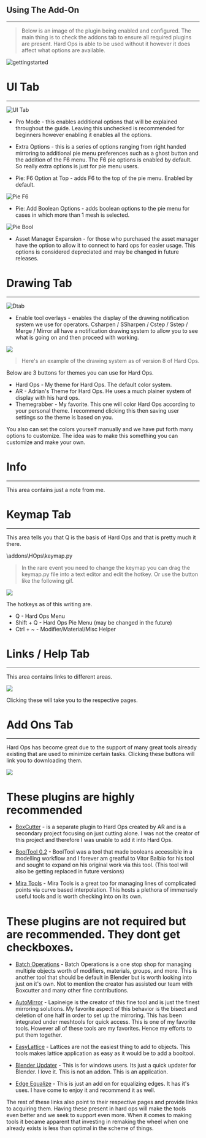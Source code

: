 ## Using The Add-On
___

> Below is an image of the plugin being enabled and configured. The main thing is
to check the addons tab to ensure all required plugins are present. Hard Ops is
able to be used without it however it does affect what options are available.

![gettingstarted](img\start1\enable_addon.gif)

# UI Tab
___

![UI Tab](img\start1\ui_tab.png)

- Pro Mode - this enables additional options that will be explained throughout the
guide. Leaving this unchecked is recommended for beginners however enabling it
enables all the options.

- Extra Options - this is a series of options ranging from right handed mirroring
to additional pie menu preferences such as a ghost button and the addition of the
 F6 menu. The F6 pie options is enabled by default. So really extra options is
 just for pie menu users.

- Pie: F6 Option at Top - adds F6 to the top of the pie menu. Enabled by default.

![Pie F6](img\start1\pieF6.gif)

- Pie: Add Boolean Options - adds boolean options to the pie menu for cases in
which more than 1 mesh is selected.

![Pie Bool](img\start1\pie_bool.gif)

- Asset Manager Expansion - for those who purchased the asset manager have the
option to allow it to connect to hard ops for easier usage. This options is
considered depreciated and may be changed in future releases.

# Drawing Tab
___

![Dtab](img\start1\drawing_tab.gif)

- Enable tool overlays - enables the display of the drawing notification system
we use for operators. Csharpen / SSharpen / Cstep / Sstep / Merge / Mirror all
have a notification drawing system to allow you to see what is going on and then
proceed with working.

![](img\start1\drawing_example.gif)

> Here's an example of the drawing system as of version 8 of Hard Ops.

Below are 3 buttons for themes you can use for Hard Ops.
- Hard Ops - My theme for Hard Ops. The default color system.
- AR - Adrian's Theme for Hard Ops. He uses a much plainer system of display
with his hard ops.
- Themegrabber - My favorite. This one will color Hard Ops according to your
personal theme. I recommend clicking this then saving user settings so the theme
is based on you.

You also can set the colors yourself manually and we have put forth many options
 to customize. The idea was to make this something you can customize and make your
 own.

# Info
___

This area contains just a note from me.

# Keymap Tab
___

This area tells you that Q is the basis of Hard Ops and that is pretty much it there.

\addons\HOps\keymap.py

>In the rare event you need to change the keymap you can drag the keymap.py file
into a text editor and edit the hotkey. Or use the button like the following gif.

![](img\start1\keymap_edit.gif)

The hotkeys as of this writing are.

- Q - Hard Ops Menu
- Shift + Q - Hard Ops Pie Menu (may be changed in the future)
- Ctrl + ~ - Modifier/Material/Misc Helper



# Links / Help Tab
___
This area contains links to different areas.

![](img\start1\links.png)

Clicking these will take you to the respective pages.

# Add Ons Tab
___

Hard Ops has become great due to the support of many great tools already existing
that are used to minimize certain tasks. Clicking these buttons will link you to
downloading them.

![](img\start1\addontab.png)

# These plugins are highly recommended

-  [BoxCutter](https://gumroad.com/l/BoxCutter#) - is a separate plugin to Hard
Ops created by AR and is a secondary project focusing on just cutting alone. I
was not the creator of this project and therefore I was unable to add it
into Hard Ops.

- [BoolTool 0.2](https://github.com/vitorbalbio/code/tree/master/BoolTool) - BoolTool
was a tool that made booleans accessible in a modelling workflow and I forever am
greatful to Vitor Balbio for his tool and sought to expand on his original work via this
tool. (This tool will also be getting replaced in future versions)

- [Mira Tools](http://blenderartists.org/forum/showthread.php?366107-MiraTools) -
Mira Tools is a great too for managing lines of complicated points via curve based
interpolation. This hosts a plethora of immensely useful tools and is worth
checking into on its own.

# These plugins are not required but are recommended. They dont get checkboxes.

- [Batch Operations](http://wiki.blender.org/index.php/Extensions:2.6/Py/Scripts/3D_interaction/BatchOperations) -
Batch Operations is a one stop shop for managing multiple objects worth of modifiers, materials,
groups, and more. This is another tool that should be default in Blender but is
worth looking into just on it's own. Not to mention the creator has assisted our team
with Boxcutter and many other fine contributions.

- [AutoMirror](http://blenderaddonlist.blogspot.com/2014/07/addon-auto-mirror.html) -
Lapineige is the creator of this fine tool and is just the finest mirroring solutions. My
favorite aspect of this behavior is the bisect and deletion of one half in order to set up the mirroring.
This has been integrated under meshtools for quick access. This is one of my favorite tools.
However all of these tools are my favorites. Hence my efforts to put them together.

- [EasyLattice](http://blenderaddonlist.blogspot.com/2013/10/addon-quick-easy-lattice-object.html) -
Lattices are not the easiest thing to add to objects. This tools makes lattice application as easy as it would be to add a booltool.

- [Blender Updater](https://github.com/tobkum/BlenderUpdater/releases/tag/0.3) -
This is for windows users. Its just a quick updater for Blender. I love it. This is not an addon.
This is an application.

- [Edge Equalize](https://github.com/kroopson/blenderedgeequalize/blob/master/mesh_edge_equalize_operator.py) -
This is just an add on for equalizing edges. It has it's uses. I have come to enjoy it and
recommend it as well.

The rest of these links also point to their respective pages and provide links to acquiring them.
Having these present in hard ops will make the tools even better and we seek to support even more.
When it comes to making tools it became apparent that investing in remaking the wheel
when one already exists is less than optimal in the scheme of things.
